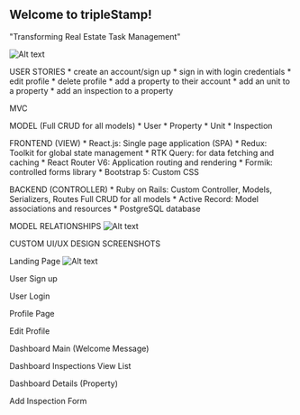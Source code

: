 ## Welcome to tripleStamp! ##
"Transforming Real Estate Task Management"

![Alt text](./client/src/assets/slideshow*technologies.jpg)

USER STORIES
    * create an account/sign up
    * sign in with login credentials
    * edit profile
    * delete profile
    * add a property to their account
    * add an unit to a property
    * add an inspection to a property

MVC

MODEL (Full CRUD for all models)
    * User
    * Property
    * Unit
    * Inspection

FRONTEND (VIEW)
    * React.js: Single page application (SPA)
    * Redux: Toolkit for global state management
    * RTK Query: for data fetching and caching
    * React Router V6: Application routing and rendering
    * Formik: controlled forms library
    * Bootstrap 5: Custom CSS

BACKEND (CONTROLLER)
    * Ruby on Rails: Custom Controller, Models, Serializers, Routes
        Full CRUD for all models
    * Active Record: Model associations and resources
    * PostgreSQL database

MODEL RELATIONSHIPS
![Alt text](./client/src/assets/slideshow*models.jpg)

CUSTOM UI/UX DESIGN SCREENSHOTS

Landing Page
![Alt text](./client/src/assets/ts*landing*page.jpg)

User Sign up

User Login

Profile Page

Edit Profile

Dashboard Main (Welcome Message)

Dashboard Inspections View List

Dashboard Details (Property)

Add Inspection Form


